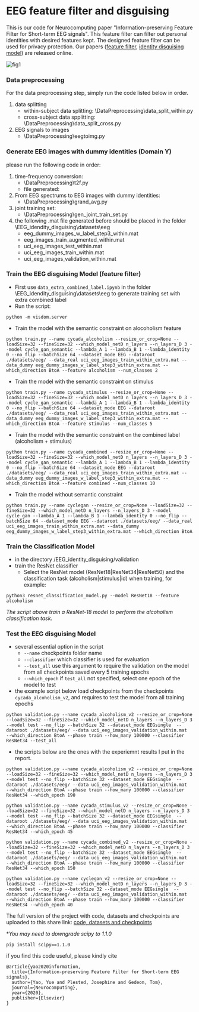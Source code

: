 
# EEG feature filter and disguising 

This is our code for Neurocomputing paper "Information-preserving Feature Filter for Short-term EEG signals". This feature filter can filter out personal identities with desired features kept. The designed feature filter can be used for privacy protection. Our papers ([feature filter](https://reader.elsevier.com/reader/sd/pii/S0925231220303349?token=F4252E1F17EBF95BE064FDFE4DE2AB4909F026FCA7574549CB521D515B679F2E30ED9B359796D413E5C160EC127AE710), [identity disguising model](https://link.springer.com/chapter/10.1007/978-3-030-63823-8_11)) are released online. 

![fig1](https://github.com/ShiyaLiu/EEG-feature-filter-and-disgusing/blob/master/imgs/filter_structure.PNG)  

### Data preprocessing
For the data preprocessing step, simply run the code listed below in order.
 1. data splitting
    - within-subject data splitting: \DataPreprocessing\data_split_within.py
    - cross-subject data spplitting: \DataPreprocessing\data_split_cross.py
 2. EEG signals to images
    - \DataPreprocessing\eegtoimg.py
### Generate EEG images with dummy identities (Domain Y)
please run the following code in order: 
 1. time-frequency conversion: 
    - \DataPreprocessing\t2f.py
    - file generated:
 2. From EEG spectrums to EEG images with dummy identities:
    - \DataPreprocessing\grand_avg.py
 3. joint training set:
    - \DataPreprocessing\gen_joint_train_set.py
 4. the following .mat file generated before should be placed in the folder \EEG_idendity_disguising\datasets\eeg
    - eeg_dummy_images_w_label_step3_within.mat
    - eeg_images_train_augmented_within.mat
    - uci_eeg_images_test_within.mat
    - uci_eeg_images_train_within.mat
    - uci_eeg_images_validation_within.mat

<!-- **I manually did this because I run the data processing code on my own device but run my code for the model on a virtual machine.* -->

### Train the EEG disguising Model (feature filter)
- First use `data_extra_combined_label.ipynb` in the folder \EEG_idendity_disguising\datasets\eeg to generate training set with extra combined label
- Run the script:
```
python -m visdom.server
```
- Train the model with the semantic constraint on alocoholism feature
```
python train.py --name cycada_alcoholism --resize_or_crop=None --loadSize=32 --fineSize=32 --which_model_netD n_layers --n_layers_D 3 --model cycle_gan_semantic --lambda_A 1 --lambda_B 1 --lambda_identity 0 --no_flip --batchSize 64 --dataset_mode EEG --dataroot ./datasets/eeg/ --data_real uci_eeg_images_train_within_extra.mat --data_dummy eeg_dummy_images_w_label_step3_within_extra.mat --which_direction BtoA --feature alcoholism --num_classes 2
```
- Train the model with the semantic constraint on stimulus
```
python train.py --name cycada_stimulus --resize_or_crop=None --loadSize=32 --fineSize=32 --which_model_netD n_layers --n_layers_D 3 --model cycle_gan_semantic --lambda_A 1 --lambda_B 1 --lambda_identity 0 --no_flip --batchSize 64 --dataset_mode EEG --dataroot ./datasets/eeg/ --data_real uci_eeg_images_train_within_extra.mat --data_dummy eeg_dummy_images_w_label_step3_within_extra.mat --which_direction BtoA --feature stimulus --num_classes 5
```
- Train the model with the semantic constraint on the combined label (alcoholism + stimulus)

```
python train.py --name cycada_combined --resize_or_crop=None --loadSize=32 --fineSize=32 --which_model_netD n_layers --n_layers_D 3 --model cycle_gan_semantic --lambda_A 1 --lambda_B 1 --lambda_identity 0 --no_flip --batchSize 64 --dataset_mode EEG --dataroot ./datasets/eeg/ --data_real uci_eeg_images_train_within_extra.mat --data_dummy eeg_dummy_images_w_label_step3_within_extra.mat --which_direction BtoA --feature combined --num_classes 10
```    
- Train the model without semantic constraint
```
python train.py --name cyclegan --resize_or_crop=None --loadSize=32 --fineSize=32 --which_model_netD n_layers --n_layers_D 3 --model cycle_gan --lambda_A 1 --lambda_B 1 --lambda_identity 0 --no_flip --batchSize 64 --dataset_mode EEG --dataroot ./datasets/eeg/ --data_real uci_eeg_images_train_within_extra.mat --data_dummy eeg_dummy_images_w_label_step3_within_extra.mat --which_direction BtoA
```
### Train the Classification Model
- in the directory /EEG_identity_disguising/validation
- train the ResNet classifier
    - Select the ResNet model (ResNet18|ResNet34|ResNet50) and the classification task (alcoholism|stimulus|id) when training, for example:
```
python3 resnet_classification_model.py --model ResNet18 --feature alcoholism
```
*The script above train a ResNet-18 model to perform the alcoholism classification task.*
### Test the EEG disguising Model
- several essential option in the script
    - `--name` checkpoints folder name
    - `--classifier` which classifier is used for evaluation
    - `--test_all` use this argument to require the validation on the model from all checkpoints saved every 5 training epochs
    - `--which_epoch` if `test_all` not specified, select one epoch of the model to test  
- the example script below load checkpoints from the checkpoints `cycada_alcoholism_v2`, and requires to test the model from all training epochs   
```
python validation.py --name cycada_alcoholism_v2 --resize_or_crop=None --loadSize=32 --fineSize=32 --which_model_netD n_layers --n_layers_D 3 --model test --no_flip --batchSize 32 --dataset_mode EEGsingle  --dataroot ./datasets/eeg/ --data uci_eeg_images_validation_within.mat  --which_direction BtoA --phase train --how_many 100000 --classifier ResNet34 --test_all
```
- the scripts below are the ones with the experiemnt results I put in the report.
```
python validation.py --name cycada_alcoholism_v2 --resize_or_crop=None --loadSize=32 --fineSize=32 --which_model_netD n_layers --n_layers_D 3 --model test --no_flip --batchSize 32 --dataset_mode EEGsingle  --dataroot ./datasets/eeg/ --data uci_eeg_images_validation_within.mat  --which_direction BtoA --phase train --how_many 100000 --classifier ResNet34 --which_epoch 190
```
```
python validation.py --name cycada_stimulus_v2 --resize_or_crop=None --loadSize=32 --fineSize=32 --which_model_netD n_layers --n_layers_D 3 --model test --no_flip --batchSize 32 --dataset_mode EEGsingle  --dataroot ./datasets/eeg/ --data uci_eeg_images_validation_within.mat  --which_direction BtoA --phase train --how_many 100000 --classifier ResNet34 --which_epoch 45
```
```
python validation.py --name cycada_combined_v2 --resize_or_crop=None --loadSize=32 --fineSize=32 --which_model_netD n_layers --n_layers_D 3 --model test --no_flip --batchSize 32 --dataset_mode EEGsingle  --dataroot ./datasets/eeg/ --data uci_eeg_images_validation_within.mat  --which_direction BtoA --phase train --how_many 100000 --classifier ResNet34 --which_epoch 150
```
```
python validation.py --name cyclegan_v2 --resize_or_crop=None --loadSize=32 --fineSize=32 --which_model_netD n_layers --n_layers_D 3 --model test --no_flip --batchSize 32 --dataset_mode EEGsingle  --dataroot ./datasets/eeg/ --data uci_eeg_images_validation_within.mat  --which_direction BtoA --phase train --how_many 100000 --classifier ResNet34 --which_epoch 40
```
The full version of the project with code, datasets and checkpoints are uploaded to this share link: [code, datasets and checkpoints](https://anu365-my.sharepoint.com/:f:/g/personal/u6783346_anu_edu_au/EgceXDJhJvhBuzYdsF0ELogBhISm7VaMaH-rBRqMHj_DPQ?e=tjOhO2)

**You may need to downgrade scipy to 1.1.0*
```
pip install scipy==1.1.0
```
if you find this code useful, please kindly cite 

```
@article{yao2020information,
  title={Information-preserving Feature Filter for Short-term EEG signals},
  author={Yao, Yue and Plested, Josephine and Gedeon, Tom},
  journal={Neurocomputing},
  year={2020},
  publisher={Elsevier}
}
```
